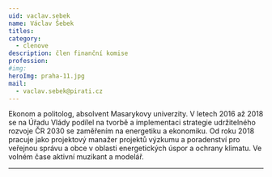 ```yaml
---
uid: vaclav.sebek
name: Václav Šebek
titles:
category:
  - clenove
description: člen finanční komise 
profession: 
#img: 
heroImg: praha-11.jpg
mail:
  - vaclav.sebek@pirati.cz
---
```

Ekonom a politolog, absolvent Masarykovy univerzity. V letech 2016 až 2018 se na Úřadu Vlády podílel na tvorbě a implementaci strategie udržitelného rozvoje ČR 2030 se zaměřením na energetiku a ekonomiku. Od roku 2018 pracuje jako projektový manažer projektů výzkumu a poradenství pro veřejnou správu a obce v oblasti energetických úspor a ochrany klimatu. Ve volném čase aktivní muzikant a modelář.

---
